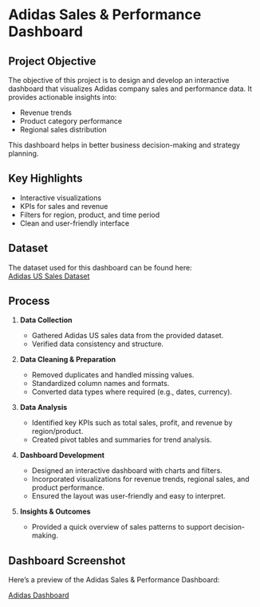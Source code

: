 # Adidas Sales & Performance Dashboard  

## Project Objective  
The objective of this project is to design and develop an interactive dashboard that visualizes Adidas company sales and performance data. It provides actionable insights into:  
- Revenue trends  
- Product category performance  
- Regional sales distribution  

This dashboard helps in better business decision-making and strategy planning.  

## Key Highlights  
- Interactive visualizations  
- KPIs for sales and revenue  
- Filters for region, product, and time period  
- Clean and user-friendly interface  

## Dataset  
The dataset used for this dashboard can be found here:  
[Adidas US Sales Dataset](https://github.com/REDspyder333/Dashboard/blob/main/Adidas%20US%20Sales%20Datasets.xlsx)  

## Process  

1. **Data Collection**  
   - Gathered Adidas US sales data from the provided dataset.  
   - Verified data consistency and structure.  

2. **Data Cleaning & Preparation**  
   - Removed duplicates and handled missing values.  
   - Standardized column names and formats.  
   - Converted data types where required (e.g., dates, currency).  

3. **Data Analysis**  
   - Identified key KPIs such as total sales, profit, and revenue by region/product.  
   - Created pivot tables and summaries for trend analysis.  

4. **Dashboard Development**  
   - Designed an interactive dashboard with charts and filters.  
   - Incorporated visualizations for revenue trends, regional sales, and product performance.  
   - Ensured the layout was user-friendly and easy to interpret.  

5. **Insights & Outcomes**  
    - Provided a quick overview of sales patterns to support decision-making.

## Dashboard Screenshot  

Here’s a preview of the Adidas Sales & Performance Dashboard:  

[Adidas Dashboard](https://github.com/REDspyder333/Dashboard/blob/main/Screenshot%202025-08-29%20131310.png)


